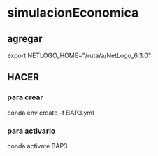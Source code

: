 # simulacionEconomica


## agregar 
export NETLOGO_HOME="/ruta/a/NetLogo_6.3.0"


## HACER  
### para crear
conda env create -f BAP3.yml

### para activarlo 

conda activate BAP3